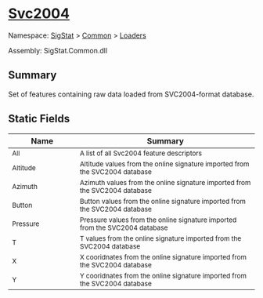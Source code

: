 # [Svc2004](./Svc2004.md)

Namespace: [SigStat]() > [Common](./../README.md) > [Loaders](./README.md)

Assembly: SigStat.Common.dll

## Summary
Set of features containing raw data loaded from SVC2004-format database.

## Static Fields

| Name<div><a href="#"><img width=160></a></div> | Summary<div><a href="#"><img width=400></a></div> | 
| --- | --- | 
| <sub>All</sub>| <sub>A list of all Svc2004 feature descriptors</sub>| <br>
| <sub>Altitude</sub>| <sub>Altitude values from the online signature imported from the SVC2004 database</sub>| <br>
| <sub>Azimuth</sub>| <sub>Azimuth values from the online signature imported from the SVC2004 database</sub>| <br>
| <sub>Button</sub>| <sub>Button values from the online signature imported from the SVC2004 database</sub>| <br>
| <sub>Pressure</sub>| <sub>Pressure values from the online signature imported from the SVC2004 database</sub>| <br>
| <sub>T</sub>| <sub>T values from the online signature imported from the SVC2004 database</sub>| <br>
| <sub>X</sub>| <sub>X cooridnates from the online signature imported from the SVC2004 database</sub>| <br>
| <sub>Y</sub>| <sub>Y cooridnates from the online signature imported from the SVC2004 database</sub>| <br>


